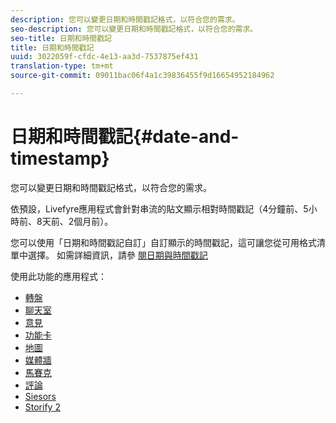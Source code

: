 ```yaml
---
description: 您可以變更日期和時間戳記格式，以符合您的需求。
seo-description: 您可以變更日期和時間戳記格式，以符合您的需求。
seo-title: 日期和時間戳記
title: 日期和時間戳記
uuid: 3022059f-cfdc-4e13-aa3d-7537875ef431
translation-type: tm+mt
source-git-commit: 09011bac06f4a1c39836455f9d16654952184962

---
```



# 日期和時間戳記{#date-and-timestamp}

您可以變更日期和時間戳記格式，以符合您的需求。

依預設，Livefyre應用程式會針對串流的貼文顯示相對時間戳記（4分鐘前、5小時前、8天前、2個月前）。

您可以使用「日期和時間戳記自訂」自訂顯示的時間戳記，這可讓您從可用格式清單中選擇。 如需詳細資訊，請參 [閱日期與時間戳記](/help/using/c-features-livefyre/c-styling-features/c-date-and-timestamp.md)

使用此功能的應用程式：

* [轉盤](/help/using/c-about-apps/c-carousel-app/c-carousel-app.md#c_carousel_app)
* [聊天室](/help/using/c-about-apps/c-chat-app/c-chat-app.md#c_chat_app)
* [意見](/help/using/c-about-apps/c-comments/c-comments.md)
* [功能卡](/help/using/c-about-apps/c-feature-card-app/c-feature-card-app.md#c_feature_card_app)
* [地圖](/help/using/c-about-apps/c-map-app/c-map-app.md#c_map_app)
* [媒體牆](/help/using/c-about-apps/c-media-wall-app/c-media-wall-app.md#c_media_wall_app)
* [馬賽克](/help/using/c-about-apps/c-mosaic-app/c-mosaic-app.md#c_mosaic_app)
* [評論](/help/using/c-about-apps/c-reviews-app/c-reviews-app.md#c_reviews_app)
* [Siesors](/help/using/c-about-apps/c-sidenotes-app/c-sidenotes-app.md#c_sidenotes_app)
* [Storify 2](/help/using/c-about-apps/c-storify2/c-storify2.md#c_storify2)

